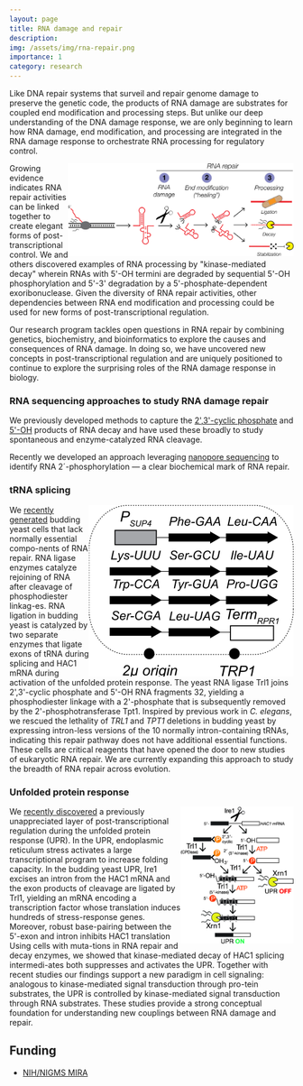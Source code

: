 ```yaml
---
layout: page
title: RNA damage and repair
description: 
img: /assets/img/rna-repair.png
importance: 1
category: research
---
```


Like DNA repair systems that surveil and repair genome damage to preserve
the genetic code, the products of RNA damage are substrates for coupled
end modification and processing steps. But unlike our deep understanding
of the DNA damage response, we are only beginning to learn how RNA damage,
end modification, and processing are integrated in the RNA damage response
to orchestrate RNA processing for regulatory control.

<img style="float: right; max-width: 400px" src="/assets/img/rna-repair.svg">

Growing evidence indicates RNA repair activities can be linked together to
create elegant forms of post-transcriptional control. We and
others discovered examples of RNA processing by "kinase-mediated decay"
wherein RNAs with 5'-OH termini are degraded by sequential 5'-OH
phosphorylation and 5'-3' degradation by a 5'-phosphate-dependent
exoribonuclease. Given the diversity of RNA repair activities, other
dependencies between RNA end modification and processing could be used for
new forms of post-transcriptional regulation.

Our research program tackles open questions in RNA repair by combining
genetics, biochemistry, and bioinformatics to explore the causes and
consequences of RNA damage. In doing so, we have uncovered new concepts
in post-transcriptional regulation and are uniquely positioned to continue
to explore the surprising roles of the RNA damage response in biology.

### RNA sequencing approaches to study RNA damage repair

We previously developed methods to capture the [2',3'-cyclic
phosphate](https://pubmed.ncbi.nlm.nih.gov/20075163/) and
[5'-OH](https://pubmed.ncbi.nlm.nih.gov/26001965/) products of RNA decay
and have used these broadly to study spontaneous and enzyme-catalyzed RNA
cleavage.

Recently we developed an approach leveraging [nanopore
sequencing](https://www.biorxiv.org/content/10.1101/2022.05.29.493267v1) to
identify RNA 2´-phosphorylation — a clear biochemical mark of RNA repair.


### tRNA splicing

<img style="float: right; max-width: 400px" src="/assets/img/trna-block.svg">

We [recently generated](https://pubmed.ncbi.nlm.nih.gov/29212664/) budding
yeast cells that lack normally essential compo-nents of RNA repair. RNA
ligase enzymes catalyze rejoining of RNA after cleavage of phosphodiester
linkag-es. RNA ligation in budding yeast is catalyzed by two separate
enzymes that ligate exons of tRNA during splicing and HAC1 mRNA during
activation of the unfolded protein response.  The yeast RNA ligase Trl1
joins 2',3'-cyclic phosphate and 5'-OH RNA fragments 32, yielding a
phosphodiester linkage with a 2'-phosphate that is subsequently removed by
the 2'-phosphotransferase Tpt1. Inspired by previous work in *C. elegans*,
we rescued the lethality of *TRL1* and *TPT1* deletions in budding yeast by
expressing intron-less versions of the 10 normally intron-containing
tRNAs, indicating this repair pathway does not have additional essential
functions. These cells are critical reagents that have opened the door to
new studies of eukaryotic RNA repair. We are currently expanding this approach
to study the breadth of RNA repair across evolution.

### Unfolded protein response

<img style="float: right; max-width: 200px" src="/assets/img/upr.jpg">

We [recently discovered](https://pubmed.ncbi.nlm.nih.gov/30874502/) a
previously unappreciated layer of post-transcriptional regulation during
the unfolded protein response (UPR). In the UPR, endoplasmic reticulum
stress activates a large transcriptional program to increase folding
capacity.  In the budding yeast UPR, Ire1 excises an intron from the HAC1
mRNA and the exon products of cleavage are ligated by Trl1, yielding an
mRNA encoding a transcription factor whose translation induces hundreds of
stress-response genes.  Moreover, robust base-pairing between the 5'-exon
and intron inhibits HAC1 translation Using cells with muta-tions in RNA
repair and decay enzymes, we showed that kinase-mediated decay of HAC1
splicing intermedi-ates both suppresses and activates the UPR. Together
with recent studies our findings support a new paradigm in cell signaling:
analogous to kinase-mediated signal transduction through pro-tein
substrates, the UPR is controlled by kinase-mediated signal transduction
through RNA substrates. These studies provide a strong conceptual
foundation for understanding new couplings between RNA damage and repair.


## Funding

- [NIH/NIGMS MIRA](https://reporter.nih.gov/search/AWsb18pUaEe-O6bNwTf9KA/project-details/10193187)

